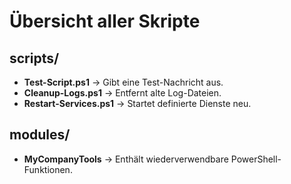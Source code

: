 # Übersicht aller Skripte

## scripts/
- **Test-Script.ps1** → Gibt eine Test-Nachricht aus.
- **Cleanup-Logs.ps1** → Entfernt alte Log-Dateien.
- **Restart-Services.ps1** → Startet definierte Dienste neu.

## modules/
- **MyCompanyTools** → Enthält wiederverwendbare PowerShell-Funktionen.
